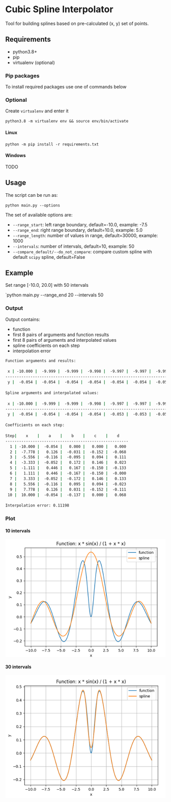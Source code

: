 # Cubic Spline Interpolator

Tool for building splines based on pre-calculated (x, y) set of points.

## Requirements
- python3.8+
- pip
- virtualenv (optional)

### Pip packages
To install required packages use one of commands below

### Optional

Create `virtualenv` and enter it

`python3.8 -m virtualenv env && source env/bin/activate`

#### Linux
`python -m pip install -r requirements.txt`

#### Windows
TODO

## Usage

The script can be run as:

`python main.py --options`

The set of available options are:

 * `--range_start`: left range boundary, default=-10.0, example: -7.5
 * `--range_end`: right range boundary, default=10.0, example: 5.0
 * `--range_length`: number of values in range, default=30000, example: 1000
 * `--intervals`: number of intervals, default=10, example: 50
 * `--compare_default/--do_not_compare`: compare custom spline with default `scipy` spline, default=False

## Example

Set range [-10.0, 20.0] with 50 intervals

`python main.py --range_end 20 --intervals 50

### Output

Output contains:
 * function
 * first 8 pairs of arguments and function results
 * first 8 pairs of arguments and interpolated values
 * spline coefficients on each step
 * interpolation error

```bash
Function arguments and results:

 x | -10.000 |  -9.999 |  -9.999 |  -9.998 |  -9.997 |  -9.997 |  -9.996 |  -9.995 |
------------------------------------------------------------------------------------
 y |  -0.054 |  -0.054 |  -0.054 |  -0.054 |  -0.054 |  -0.054 |  -0.054 |  -0.053 |

Spline arguments and interpolated values:

 x | -10.000 |  -9.999 |  -9.999 |  -9.998 |  -9.997 |  -9.997 |  -9.996 |  -9.995 |
------------------------------------------------------------------------------------
 y |  -0.054 |  -0.054 |  -0.054 |  -0.054 |  -0.053 |  -0.053 |  -0.053 |  -0.053 |

Coefficients on each step:

Step|    x    |    a    |    b    |    c    |    d    
------------------------------------------------------
  1 | -10.000 |  -0.054 |   0.000 |   0.000 |   0.000
  2 |  -7.778 |   0.126 |  -0.031 |  -0.152 |  -0.068
  3 |  -5.556 |  -0.116 |  -0.095 |   0.094 |   0.111
  4 |  -3.333 |  -0.052 |   0.172 |   0.146 |   0.023
  5 |  -1.111 |   0.446 |   0.167 |  -0.150 |  -0.133
  6 |   1.111 |   0.446 |  -0.167 |  -0.150 |  -0.000
  7 |   3.333 |  -0.052 |  -0.172 |   0.146 |   0.133
  8 |   5.556 |  -0.116 |   0.095 |   0.094 |  -0.023
  9 |   7.778 |   0.126 |   0.031 |  -0.152 |  -0.111
 10 |  10.000 |  -0.054 |  -0.137 |   0.000 |   0.068

Interpolation error: 0.11198
```

### Plot

#### 10 intervals

![](./images/default_intervals.png)

#### 30 intervals

![](./images/30_intervals.png)